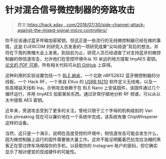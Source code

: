 # 针对混合信号微控制器的旁路攻击

> 原文:[https://hack aday . com/2018/07/30/side-channel-attack-against-the-mixed-signal-micro controllers/](https://hackaday.com/2018/07/30/side-channel-attacks-against-mixed-signal-microcontrollers/)

你不应该通过蓝牙传输加密密钥，但这正是一些流行的无线微控制器已经在做的事情。这是 EUERCOM 的研究人员发表的一项研究成果“尖叫频道”背后的想法，并将在下周的黑帽大会上发表。到目前为止，研究人员已经调查了对支持蓝牙的微控制器的侧信道攻击，允许他们在受控环境中从 10 米远的地方提取 tinyAES 密钥。[论文的 PDF 可用](http://s3.eurecom.fr/docs/ccs18_camurati_preprint.pdf)，所有相关代码可从[的 GitHub](https://github.com/eurecom-s3/screaming_channels) 上获得。

这种利用的实验设置包括一个 [BLE 纳米](https://redbear.cc/product/ble-nano-kit-2.html)，一个北欧 nRF52832 蓝牙微控制器的分线板，一个 Hack RF，一个来自 Ettus 的 [USRB N210](https://www.ettus.com/product/details/UN210-KIT) 软件定义无线电，以及一些高增益天线和 lna。示例攻击依赖于在 BLE Nano 上安装固件，该固件通过几个循环运行，并用 tinyAES 加密某些东西。通过非常仔细地分析 RF 频谱，可以从以太中提取 AES 密钥。

近年来，旁道攻击受到了更多的关注。曾经只限于三个字母的机构级别的 Van Eck phreaking 现在可以廉价地在一个系统中完成，该系统有像 ChipWhisperer 这样的设备。

当然，这只是一个演示，说明在高度受控的环境中，侧信道攻击可能会发生什么，因为微控制器上运行的固件需要做大量工作。这并不能证明戴着巴拉克拉法帽的黑客正在穿过停车场嗅探你的手机，以获取你的 Instagram 账户的密码，但它确实显示了相对便宜的现成硬件的可能性。